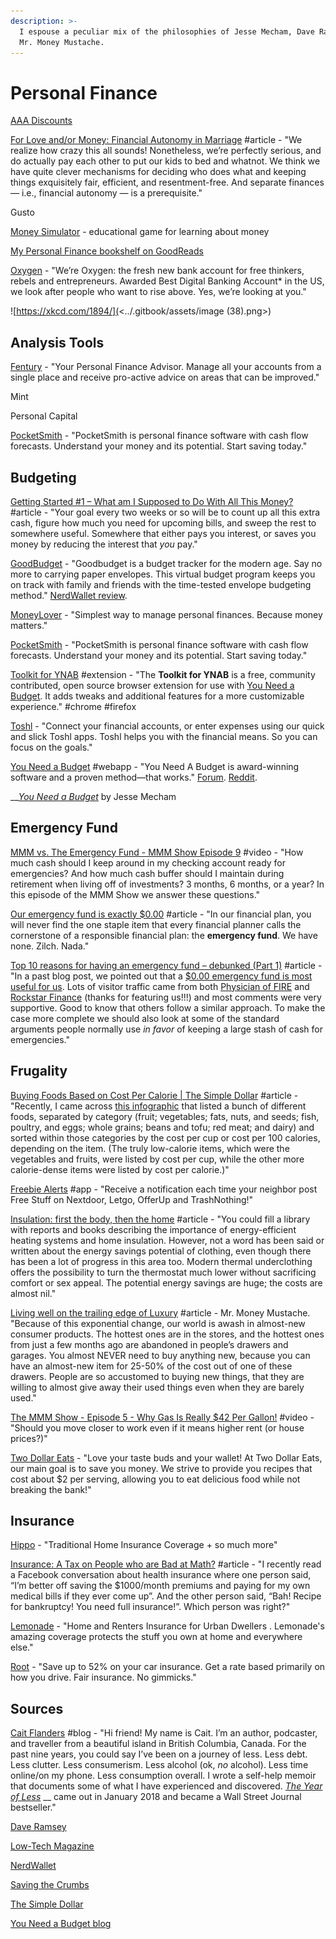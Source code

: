 ```yaml
---
description: >-
  I espouse a peculiar mix of the philosophies of Jesse Mecham, Dave Ramsey, and
  Mr. Money Mustache.
---
```


# Personal Finance

[AAA Discounts](https://discounts.acg.aaa.com/deal/overview)

[For Love and/or Money: Financial Autonomy in Marriage](http://messymatters.com/autonomy/) #article - "We realize how crazy this all sounds! Nonetheless, we’re perfectly serious, and do actually pay each other to put our kids to bed and whatnot. We think we have quite clever mechanisms for deciding who does what and keeping things exquisitely fair, efficient, and resentment-free. And separate finances — i.e., financial autonomy — is a prerequisite."

Gusto

[Money Simulator](https://simulator.money/play) - educational game for learning about money

[My Personal Finance bookshelf on GoodReads](https://www.goodreads.com/review/list/9682365-nathan?shelf=personal-finance)

[Oxygen](https://oxygenbank.com/) - "We’re Oxygen: the fresh new bank account for free thinkers, rebels and entrepreneurs. Awarded Best Digital Banking Account\* in the US, we look after people who want to rise above.&#x20;
Yes, we’re looking at you."

![https://xkcd.com/1894/](<../.gitbook/assets/image (38).png>)

## Analysis Tools

[Fentury](https://www.fentury.com/) - "Your Personal Finance Advisor. Manage all your accounts from a single place and receive pro-active advice on areas that can be improved."

Mint

Personal Capital

[PocketSmith](https://www.pocketsmith.com/) - "PocketSmith is personal finance software with cash flow forecasts. Understand your money and its potential. Start saving today."

## Budgeting

[Getting Started #1 – What am I Supposed to Do With All This Money?](https://www.mrmoneymustache.com/2011/04/10/post-4-what-am-i-supposed-to-do-with-all-this-money/) #article - "Your goal every two weeks or so will be to count up all this extra cash, figure how much you need for upcoming bills, and sweep the rest to somewhere useful. Somewhere that either pays you interest, or saves you money by reducing the interest that _you_ pay."

[GoodBudget](https://goodbudget.com/) - "Goodbudget is a budget tracker for the modern age. Say no more to carrying paper envelopes. This virtual budget program keeps you on track with family and friends with the time-tested envelope budgeting method." [NerdWallet review](https://www.nerdwallet.com/article/finance/goodbudget-app-review).

[MoneyLover](https://moneylover.me/) - "Simplest way to manage personal finances. Because money matters."

[PocketSmith](https://www.pocketsmith.com/) - "PocketSmith is personal finance software with cash flow forecasts. Understand your money and its potential. Start saving today."

[Toolkit for YNAB](http://toolkitforynab.com/) #extension - "The **Toolkit for YNAB** is a free, community contributed, open source browser extension for use with [You Need a Budget](https://www.youneedabudget.com/). It adds tweaks and additional features for a more customizable experience."  #chrome #firefox

[Toshl](https://toshl.com/personal-finance/) - "Connect your financial accounts, or enter expenses using our quick and slick Toshl apps. Toshl helps you with the financial means. So you can focus on the goals."

[You Need a Budget](https://www.youneedabudget.com/) #webapp - "You Need A Budget is award-winning software and a proven method—that works." [Forum](https://support.youneedabudget.com/). [Reddit](https://www.reddit.com/r/ynab/).

__[_You Need a Budget_](https://www.youneedabudget.com/book-order-now/) by Jesse Mecham

## Emergency Fund

[MMM vs. The Emergency Fund - MMM Show Episode 9](https://www.youtube.com/watch?v=tFpJrqp0l\_4) #video - "How much cash should I keep around in my checking account ready for emergencies? And how much cash buffer should I maintain during retirement when living off of investments? 3 months, 6 months, or a year? In this episode of the MMM Show we answer these questions."

[Our emergency fund is exactly $0.00](https://earlyretirementnow.com/2016/05/05/emergency-fund/) #article - "In our financial plan, you will never find the one staple item that every financial planner calls the cornerstone of a responsible financial plan: the **emergency fund**. We have none. Zilch. Nada."

[Top 10 reasons for having an emergency fund – debunked (Part 1)](https://earlyretirementnow.com/2016/09/07/debunking-emergency-funds-part1/) #article - "In a past blog post, we pointed out that a [$0.00 emergency fund is most useful for us](http://earlyretirementnow.com/2016/05/05/emergency-fund/). Lots of visitor traffic came from both [Physician of FIRE](http://www.physicianonfire.com/sunday-best-5152016/) and [Rockstar Finance](http://rockstarfinance.com/) (thanks for featuring us!!!) and most comments were very supportive. Good to know that others follow a similar approach. To make the case more complete we should also look at some of the standard arguments people normally use _in favor_ of keeping a large stash of cash for emergencies."

## Frugality

[Buying Foods Based on Cost Per Calorie | The Simple Dollar](https://www.thesimpledollar.com/save-money/buying-foods-based-on-cost-per-calorie/) #article - "Recently, I came across [this infographic](http://i.imgur.com/wV3DiTX.png) that listed a bunch of different foods, separated by category (fruit; vegetables; fats, nuts, and seeds; fish, poultry, and eggs; whole grains; beans and tofu; red meat; and dairy) and sorted within those categories by the cost per cup or cost per 100 calories, depending on the item. (The truly low-calorie items, which were the vegetables and fruits, were listed by cost per cup, while the other more calorie-dense items were listed by cost per calorie.)"

[Freebie Alerts](https://freebiealerts.app/) #app - "Receive a notification each time your neighbor post Free Stuff on Nextdoor, Letgo, OfferUp and TrashNothing!"

[Insulation: first the body, then the home](https://www.lowtechmagazine.com/2011/02/body-insulation-thermal-underwear.html) #article - "You could fill a library with reports and books describing the importance of energy-efficient heating systems and home insulation. However, not a word has been said or written about the energy savings potential of clothing, even though there has been a lot of progress in this area too. Modern thermal underclothing offers the possibility to turn the thermostat much lower without sacrificing comfort or sex appeal. The potential energy savings are huge; the costs are almost nil."

[Living well on the trailing edge of Luxury](https://www.mrmoneymustache.com/2011/04/29/living-well-on-the-trailing-edge-of-luxury/) #article - Mr. Money Mustache. "Because of this exponential change, our world is awash in almost-new consumer products. The hottest ones are in the stores, and the hottest ones from just a few months ago are abandoned in people’s drawers and garages. You almost NEVER need to buy anything new, because you can have an almost-new item for 25-50% of the cost out of one of these drawers. People are so accustomed to buying new things, that they are willing to almost give away their used things even when they are barely used."

[The MMM Show - Episode 5 - Why Gas Is Really $42 Per Gallon!](https://www.youtube.com/watch?v=m6t1Xk-yJIc) #video - "Should you move closer to work even if it means higher rent (or house prices?)"

[Two Dollar Eats](https://twodollareats.com/) - "Love your taste buds and your wallet! At Two Dollar Eats, our main goal is to save you money. We strive to provide you recipes that cost about $2 per serving, allowing you to eat delicious food while not breaking the bank!"

## Insurance

[Hippo](https://myhippo.com/) - "Traditional Home Insurance Coverage + so much more"

[Insurance: A Tax on People who are Bad at Math?](https://www.mrmoneymustache.com/2011/06/02/insurance-a-tax-on-people-who-are-bad-at-math/) #article - "I recently read a Facebook conversation about health insurance where one person said, “I’m better off saving the $1000/month premiums and paying for my own medical bills if they ever come up”. And the other person said, “Bah! Recipe for bankruptcy! You need full insurance!”. Which person was right?"

[Lemonade](https://www.lemonade.com) - "Home and Renters Insurance for Urban Dwellers
. Lemonade's amazing coverage protects the stuff you own at home and everywhere else."

[Root](https://www.joinroot.com/) - "Save up to 52% on your car insurance.
&#x20;Get a rate based primarily on how you drive. Fair insurance. No gimmicks."

## Sources

[Cait Flanders](https://caitflanders.com/) #blog - "Hi friend! My name is Cait. I’m an author, podcaster, and traveller from a beautiful island in British Columbia, Canada. For the past nine years, you could say I’ve been on a journey of less. Less debt. Less clutter. Less consumerism. Less alcohol (ok, _no_ alcohol). Less time online/on my phone. Less consumption overall. I wrote a self-help memoir that documents some of what I have experienced and discovered. [_The Year of Less_](https://caitflanders.com/the-year-of-less/) __ came out in January 2018 and became a Wall Street Journal bestseller."

[Dave Ramsey](https://www.daveramsey.com/)

[Low-Tech Magazine](https://www.lowtechmagazine.com/)

[NerdWallet](https://www.nerdwallet.com/?trk=nw\_gn\_4.0)

[Saving the Crumbs](https://www.savingthecrumbs.com/)

[The Simple Dollar](https://www.thesimpledollar.com/)

[You Need a Budget blog](https://www.youneedabudget.com/blog/)
